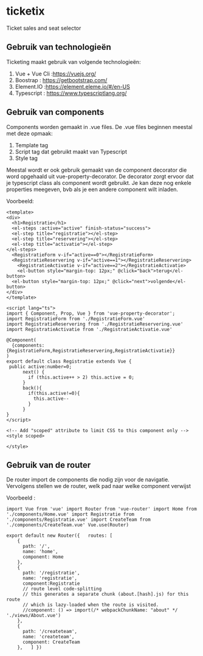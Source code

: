 # ticketix
Ticket sales and seat selector

## Gebruik van technologieën

Ticketing maakt gebruik van volgende technologieën:
1. Vue + Vue Cli :https://vuejs.org/
2. Boostrap : https://getbootstrap.com/
3. Element.IO :https://element.eleme.io/#/en-US
4. Typescript : https://www.typescriptlang.org/


## Gebruik van components

Components worden gemaakt in .vue files. De .vue files beginnen meestal met deze opmaak: 
1. Template tag
2. Script tag dat gebruikt maakt van Typescript
3. Style tag

Meestal wordt er ook gebruik gemaakt van de component decorator die word opgehaald uit vue-property-decorator. 
De decorator zorgt ervoor dat je typescript class als component wordt gebruikt. Je kan deze nog enkele properties meegeven, bvb als je een andere component wilt inladen. 

Voorbeeld: 

```
<template>
<div>
  <h1>Registratie</h1>
  <el-steps :active="active" finish-status="success">
  <el-step title="registratie"></el-step>
  <el-step title="reservering"></el-step>
  <el-step title="activatie"></el-step>
</el-steps>
  <RegistratieForm v-if="active==0"></RegistratieForm>
  <RegistratieReservering v-if="active==1"></RegistratieReservering>
    <RegistratieActivatie v-if="active==2"></RegistratieActivatie>
    <el-button style="margin-top: 12px;" @click="back">terug</el-button>
  <el-button style="margin-top: 12px;" @click="next">volgende</el-button> 
</div>
</template>

<script lang="ts">
import { Component, Prop, Vue } from 'vue-property-decorator';
import RegistratieForm from './RegistratieForm.vue'
import RegistratieReservering from './RegistratieReservering.vue'
import RegistratieActivatie from './RegistratieActivatie.vue'

@Component(
  {components:{RegistratieForm,RegistratieReservering,RegistratieActivatie}}
)
export default class Registratie extends Vue {
 public active:number=0;
      next() {
        if (this.active++ > 2) this.active = 0;
      }
      back(){
        if(this.active!=0){
          this.active--
        }
      }
}
</script>

<!-- Add "scoped" attribute to limit CSS to this component only -->
<style scoped>

</style>
```

## Gebruik van de router

De router import de components die nodig zijn voor de navigatie. 
Vervolgens stellen we de router, welk pad naar welke component verwijst 

Voorbeeld : 

```
import Vue from 'vue' import Router from 'vue-router' import Home from
'./components/Home.vue' import Registratie from
'./components/Registratie.vue' import CreateTeam from
'./components/CreateTeam.vue' Vue.use(Router)

export default new Router({   routes: [
    {
      path: '/',
      name: 'home',
      component: Home
    },
    {
      path: '/registratie',
      name: 'registratie',
      component:Registratie
      // route level code-splitting
      // this generates a separate chunk (about.[hash].js) for this route
      // which is lazy-loaded when the route is visited.
      //component: () => import(/* webpackChunkName: "about" */ './views/About.vue')
    },
    {
      path: '/createteam',
      name: 'createteam',
      component: CreateTeam
    },   ] })
```
